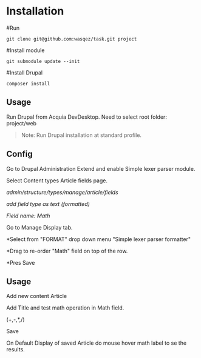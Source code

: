 # Installation

#Run

`git clone git@github.com:wasqez/task.git project`

#Install module 

`git submodule update --init`

#Install Drupal

`composer install`

## Usage

Run Drupal from Acquia DevDesktop.
Need to select root folder: project/web

> Note: Run Drupal installation at standard profile.

## Config

Go to Drupal Administration Extend and enable Simple lexer parser module. 

Select Content types Article fields page.

*admin/structure/types/manage/article/fields*

*add field type as text (formatted)*

*Field name: Math*



Go to Manage Display tab.

*Select from "FORMAT" drop down menu "Simple lexer parser formatter"

*Drag to re-order "Math" field on top of the row. 

*Pres Save

## Usage

Add new content Article 

Add Title and test math operation in Math field.

(+,-,*,/)

Save 


On Default Display of saved Article do mouse hover math label to se the results.
